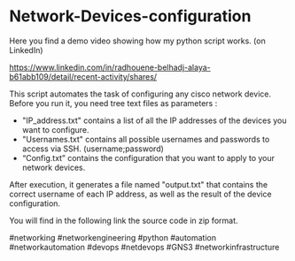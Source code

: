 # Network-Devices-configuration

Here you find a demo video showing how my python script works. (on LinkedIn)

https://www.linkedin.com/in/radhouene-belhadj-alaya-b61abb109/detail/recent-activity/shares/

This script automates the task of configuring any cisco network device. Before you run it, you need tree text files as parameters : 

- "IP_address.txt" contains a list of all the IP addresses of the devices you want to configure.
- "Usernames.txt" contains all possible usernames and passwords to access via SSH. (username;password)
- “Config.txt” contains the configuration that you want to apply to your network devices. 

After execution, it generates a file named "output.txt" that contains the correct username of each IP address, as well as the result of the device configuration.

You will find in the following link the source code in zip format.
 
 
#networking 
#networkengineering
#python
#automation
#networkautomation
#devops
#netdevops
#GNS3
#networkinfrastructure

